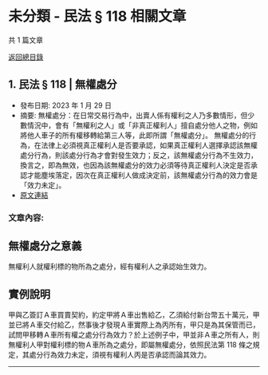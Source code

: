 # 未分類 - 民法 § 118 相關文章

共 1 篇文章

[返回總目錄](00_總目錄.md)

## 1. 民法 § 118 | 無權處分

- 發布日期: 2023 年 1 月 29 日
- 摘要: 無權處分：在日常交易行為中，出賣人係有權利之人乃多數情形，但少數情況中，會有「無權利之人」或「非真正權利人」擅自處分他人之物，例如將他人車子的所有權移轉給第三人等，此即所謂「無權處分」。
無權處分的行為，在法律上必須視真正權利人是否要承認，如果真正權利人選擇承認該無權處分行為，則該處分行為才會對發生效力；反之，該無權處分行為不生效力，換言之，即為無效，也因為該無權處分的效力必須等待真正權利人決定是否承認才能塵埃落定，因次在真正權利人做成決定前，該無權處分行為的效力會是「效力未定」。
- [原文連結](https://www.jasper-realestate.com/%e7%84%a1%e6%ac%8a%e8%99%95%e5%88%86/)

### 文章內容:

## 無權處分之意義

無權利人就權利標的物所為之處分，經有權利人之承認始生效力。

## 實例說明

甲與乙簽訂Ａ車買賣契約，約定甲將Ａ車出售給乙，乙須給付新台幣五十萬元，甲並已將Ａ車交付給乙，然事後才發現Ａ車實際上為丙所有，甲只是為其保管而已，試問甲移轉Ａ車所有權之處分行為效力？於上述例子中，甲並非Ａ車之所有人，則無權利人甲對權利標的物Ａ車所為之處分，即屬無權處分，依照民法第 118 條之規定，其處分行為效力未定，須視有權利人丙是否承認而論其效力。

---

